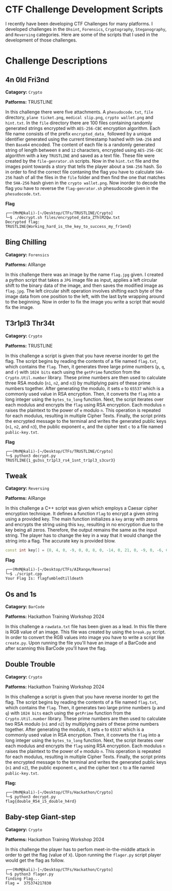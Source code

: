 # CTF Challenge Development Scripts
I recently have been developing CTF Challenges for many platforms. I developed challenges in the `Ohsint`, `Forensics`, `Cryptography`, `Steganography`, and `Reversing` categories. Here are some of the scripts that I used in the development of those challenges.

# Challenge Descriptions

## 4n 0ld Fri3nd
**Catagory:** `Crypto`

**Patforms:** TRUSTLINE

In this challenge there were five attachments. A `phesudocode.txt`, `file` directory, `plane ticket.png`, `medical slip.png`, `crypto wallet.png` and `hint.txt`. In the `file` directory there are 100 files containing randomly generated strings encrypted with `AES-256-CBC` encryption algorithm. Each file name consists of the prefix `encrypted_data_` followed by a unique identifier generated using the current timestamp hashed with `SHA-256` and then `Base64` encoded. The content of each file is a randomly generated string of length between `8` and `12` characters, encrypted using `AES-256-CBC` algorithm with a key `TRUSTLINE` and saved as a text file. These file were created by the `file-genrator.sh` scripts. Now in the `hint.txt` file and the images point towards a story that tells the player about a `SHA-256` hash. So in order to find the correct file contaning the flag you have to calculate `SHA-256` hash of all the files in the `file` folder and then find the one that matches the `SHA-256` hash given in the `crypto wallet.png`. Now inorder to decode the flag you have to reverse the `flag-genrator.sh` phesudocode given in the `phesudocode.txt`.

**Flag**

```console
┌──(MnM@kali)-[~/Desktop/CTFs/TRUSTLINE/Crypto]
└─$ ./decrypt.sh files/encrypted_data_ZThlM2Qw.txt     
Decrypted flag: TRUSTLINE{Working_hard_is_the_key_to_success_my_fr1end}
```

## Bing Chilling
**Catagory:** `Forensics`

**Patforms:** AIRange

In this challenge there was an image by the name `flag.jpg` given. I created a python script that takes a `JPG` image file as input, applies a left circular shift to the binary data of the image, and then saves the modified image as `flag.jpg`. The left circular shift operation involves shifting each byte of the image data from one position to the left, with the last byte wrapping around to the beginning. Now in order to fix the image you write a script that would fix the image.

## T3r1pl3 Thr34t
**Catagory:** `Crypto`

**Patforms:** TRUSTLINE

In this challenge a script is given that you have reverse inorder to get the flag. The script begins by reading the contents of a file named `flag.txt`, which contains the `flag`. Then, it generates three large prime numbers (`p`, `q`, and `r`) with `1024 bits` each using the `getPrime` function from the `Crypto.Util.number` library. These prime numbers are then used to calculate three RSA modulo (`n1`, `n2`, and `n3`) by multiplying pairs of these prime numbers together. After generating the modulo, it sets `e` to `65537` which is a commonly used value in RSA encryption. Then, it converts the `flag` into a long integer using the `bytes_to_long` function. Next, the script iterates over each modulus and encrypts the `flag` using RSA encryption. Each modulus `n` raises the plaintext to the power of `e` modulo `n`. This operation is repeated for each modulus, resulting in multiple Cipher Texts. Finally, the script prints the encrypted message to the terminal and writes the generated public keys (`n1`, `n2`, and `n3`), the public exponent `e`, and the cipher text `c` to a file named `public-key.txt`.

**Flag**

```console
┌──(MnM@kali)-[~/Desktop/CTFs/TRUSTLINE/Crypto]
└─$ python3 decrypt.py
TRUSTLINE{1_gu3ss_tr1pl3_rs4_1snt_tr1pl3_s3cur3}
```

## Tweak
**Catagory:** `Reversing`

**Patforms:** AIRange

In this challenge a C++ script was given which employs a Caesar cipher encryption technique. It defines a function `Flag` to encrypt a given string using a provided key. The main function initializes a `key` array with zeros and encrypts the string using this `key`, resulting in no encryption due to the key being all zeros. Therefore, the output remains the same as the input string. The player has to change the key in a way that it would change the string into a flag. The accurate key is provided blow.

```C++
const int key[] = {0, 4, 0, -9, 0, 0, 8, 0, -14, 0, 21, 0, -9, 0, -6, 0, -2, 0, 4, 0}
```

**Flag**

```console
┌──(MnM@kali)-[~/Desktop/CTFs/AIRange/Reverse]
└─$ ./script.cpp
Your Flag Is: flagfumbledtilldeath
```

## Os and 1s
**Catagory:** `BarCode`

**Patforms:** Hackathon Training Workshop 2024

In this challenge a `rawdata.txt` file has been given as a lead. In this file there is RGB value of an image. This file was created by using the `break.py` script. In order to convert the RGB values into image you have to write a script like `create.py`. Upon running the file you'll have an image of a BarCode and after scanning this BarCode you'll have the flag.

## Double Trouble
**Catagory:** `Crypto`

**Patforms:** Hackathon Training Workshop 2024

In this challenge a script is given that you have reverse inorder to get the flag. The script begins by reading the contents of a file named `flag.txt`, which contains the `flag`. Then, it generates two large prime numbers (`p` and `q`) with `1024 bits` each using the `getPrime` function from the `Crypto.Util.number` library. These prime numbers are then used to calculate two RSA modulo (`n1` and `n2`) by multiplying pairs of these prime numbers together. After generating the modulo, it sets `e` to `65537` which is a commonly used value in RSA encryption. Then, it converts the `flag` into a long integer using the `bytes_to_long` function. Next, the script iterates over each modulus and encrypts the `flag` using RSA encryption. Each modulus `n` raises the plaintext to the power of `e` modulo `n`. This operation is repeated for each modulus, resulting in multiple Cipher Texts. Finally, the script prints the encrypted message to the terminal and writes the generated public keys (`n1` and `n2`), the public exponent `e`, and the cipher text `c` to a file named `public-key.txt`.

**Flag:**

```console
┌──(MnM@kali)-[~/Desktop/CTFs/Hackathon/Crypto]
└─$ python3 decrypt.py
flag{double_R54_i5_double_h4rd}
```

## Baby-step Giant-step
**Catagory:** `Crypto`

**Patforms:** Hackathon Training Workshop 2024

In this challenge the player has to perfom meet-in-the-middle attack in order to get the flag (value of `X`). Upon running the `flager.py` script player would get the flag as follow.

```console
┌──(MnM@kali)-[~/Desktop/CTFs/Hackathon/Crypto]
└─$ python3 flager.py
finding Flag...
Flag =  375374217830
```
